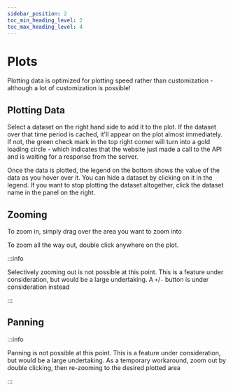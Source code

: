 ```yaml
---
sidebar_position: 2
toc_min_heading_level: 2
toc_max_heading_level: 4
---
```


# Plots

Plotting data is optimized for plotting speed rather than customization - although a lot of customization is possible!

## Plotting Data

Select a dataset on the right hand side to add it to the plot. If the dataset over that time period is cached, it'll appear on the plot almost immediately. If not, the green check mark in the top right corner will turn into a gold loading circle - which indicates that the website just made a call to the API and is waiting for a response from the server.

Once the data is plotted, the legend on the bottom shows the value of the data as you hover over it. You can hide a dataset by clicking on it in the legend. If you want to stop plotting the dataset altogether, click the dataset name in the panel on the right.

## Zooming

To zoom in, simply drag over the area you want to zoom into

To zoom all the way out, double click anywhere on the plot.

:::info

Selectively zooming out is not possible at this point. This is a feature under consideration, but would be a large undertaking. A `+`/`-` button is under consideration instead

:::

## Panning

:::info

Panning is not possible at this point. This is a feature under consideration, but would be a large undertaking. As a temporary workaround, zoom out by double clicking, then re-zooming to the desired plotted area

:::
